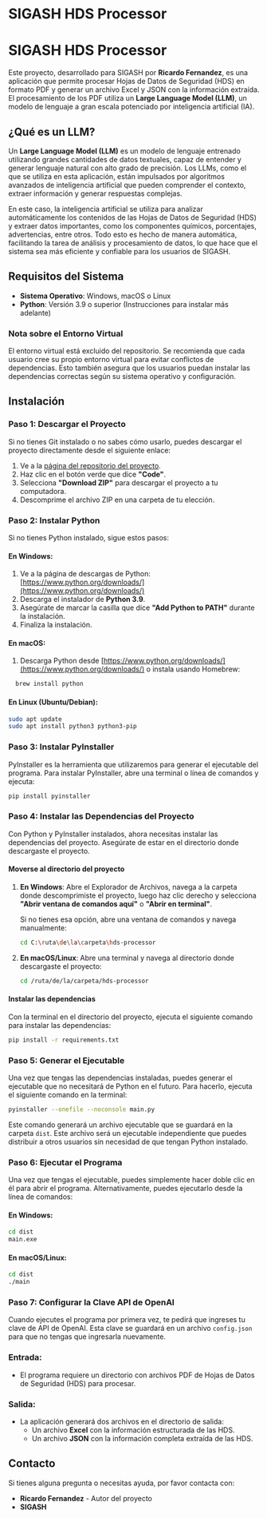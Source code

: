 # SIGASH HDS Processor

# SIGASH HDS Processor

Este proyecto, desarrollado para SIGASH por **Ricardo Fernandez**, es una aplicación que permite procesar Hojas de Datos de Seguridad (HDS) en formato PDF y generar un archivo Excel y JSON con la información extraída. El procesamiento de los PDF utiliza un **Large Language Model (LLM)**, un modelo de lenguaje a gran escala potenciado por inteligencia artificial (IA).

## ¿Qué es un LLM?

Un **Large Language Model (LLM)** es un modelo de lenguaje entrenado utilizando grandes cantidades de datos textuales, capaz de entender y generar lenguaje natural con alto grado de precisión. Los LLMs, como el que se utiliza en esta aplicación, están impulsados por algoritmos avanzados de inteligencia artificial que pueden comprender el contexto, extraer información y generar respuestas complejas. 

En este caso, la inteligencia artificial se utiliza para analizar automáticamente los contenidos de las Hojas de Datos de Seguridad (HDS) y extraer datos importantes, como los componentes químicos, porcentajes, advertencias, entre otros. Todo esto es hecho de manera automática, facilitando la tarea de análisis y procesamiento de datos, lo que hace que el sistema sea más eficiente y confiable para los usuarios de SIGASH.

## Requisitos del Sistema

- **Sistema Operativo**: Windows, macOS o Linux
- **Python**: Versión 3.9 o superior (Instrucciones para instalar más adelante)

### Nota sobre el Entorno Virtual

El entorno virtual está excluido del repositorio. Se recomienda que cada usuario cree su propio entorno virtual para evitar conflictos de dependencias. Esto también asegura que los usuarios puedan instalar las dependencias correctas según su sistema operativo y configuración.

## Instalación

### Paso 1: Descargar el Proyecto

Si no tienes Git instalado o no sabes cómo usarlo, puedes descargar el proyecto directamente desde el siguiente enlace:

1. Ve a la [página del repositorio del proyecto](https://github.com/RicFerGas/Generador-Tabla-Sustancias-Quimicas).
2. Haz clic en el botón verde que dice **"Code"**.
3. Selecciona **"Download ZIP"** para descargar el proyecto a tu computadora.
4. Descomprime el archivo ZIP en una carpeta de tu elección.

### Paso 2: Instalar Python

Si no tienes Python instalado, sigue estos pasos:

#### En Windows:

1. Ve a la página de descargas de Python: [https://www.python.org/downloads/](https://www.python.org/downloads/)
2. Descarga el instalador de **Python 3.9**.
3. Asegúrate de marcar la casilla que dice **"Add Python to PATH"** durante la instalación.
4. Finaliza la instalación.

#### En macOS:

1. Descarga Python desde [https://www.python.org/downloads/](https://www.python.org/downloads/) o instala usando Homebrew:
 ```bash
   brew install python
```
#### En Linux (Ubuntu/Debian):

 ```bash
sudo apt update
sudo apt install python3 python3-pip
```

### Paso 3: Instalar PyInstaller

PyInstaller es la herramienta que utilizaremos para generar el ejecutable del programa. Para instalar PyInstaller, abre una terminal o línea de comandos y ejecuta:

 ```bash
pip install pyinstaller
```

### Paso 4: Instalar las Dependencias del Proyecto

Con Python y PyInstaller instalados, ahora necesitas instalar las dependencias del proyecto. Asegúrate de estar en el directorio donde descargaste el proyecto.

#### Moverse al directorio del proyecto

1. **En Windows**:
   Abre el Explorador de Archivos, navega a la carpeta donde descomprimiste el proyecto, luego haz clic derecho y selecciona **"Abrir ventana de comandos aquí"** o **"Abrir en terminal"**.

   Si no tienes esa opción, abre una ventana de comandos y navega manualmente:
    ```bash
   cd C:\ruta\de\la\carpeta\hds-processor
   ```

2. **En macOS/Linux**:
   Abre una terminal y navega al directorio donde descargaste el proyecto:
    ```bash
   cd /ruta/de/la/carpeta/hds-processor
   ```

#### Instalar las dependencias

Con la terminal en el directorio del proyecto, ejecuta el siguiente comando para instalar las dependencias:

 ```bash
pip install -r requirements.txt
```

### Paso 5: Generar el Ejecutable

Una vez que tengas las dependencias instaladas, puedes generar el ejecutable que no necesitará de Python en el futuro. Para hacerlo, ejecuta el siguiente comando en la terminal:

 ```bash
pyinstaller --onefile --noconsole main.py
```

Este comando generará un archivo ejecutable que se guardará en la carpeta `dist`. Este archivo será un ejecutable independiente que puedes distribuir a otros usuarios sin necesidad de que tengan Python instalado.

### Paso 6: Ejecutar el Programa

Una vez que tengas el ejecutable, puedes simplemente hacer doble clic en él para abrir el programa. Alternativamente, puedes ejecutarlo desde la línea de comandos:

#### En Windows:

 ```bash
cd dist
main.exe
```

#### En macOS/Linux:

 ```bash
cd dist
./main
```

### Paso 7: Configurar la Clave API de OpenAI

Cuando ejecutes el programa por primera vez, te pedirá que ingreses tu clave de API de OpenAI. Esta clave se guardará en un archivo `config.json` para que no tengas que ingresarla nuevamente.

### Entrada:

- El programa requiere un directorio con archivos PDF de Hojas de Datos de Seguridad (HDS) para procesar.

### Salida:

- La aplicación generará dos archivos en el directorio de salida:
  - Un archivo **Excel** con la información estructurada de las HDS.
  - Un archivo **JSON** con la información completa extraída de las HDS.

## Contacto

Si tienes alguna pregunta o necesitas ayuda, por favor contacta con:

- **Ricardo Fernandez** - Autor del proyecto
- **SIGASH**
